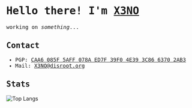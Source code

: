 <samp>

# Hello there! I'm <a href="https://github.com/X3NOOO">X3NO</a>
working on *something*...

## Contact
- PGP: <a href="https://raw.githubusercontent.com/X3NOOO/X3NOOO/main/public.asc">CAA6 085F 5AFF 078A ED7F 39F0 4E39 3C86 6370 2AB3</a>
- Mail: <a href="mailto:X3NO@disroot.org">X3NO@disroot.org</a>

## Stats
</samp>

<!--![X3NO's github stats](https://github-readme-stats.vercel.app/api?username=X3NOOO&show_icons=true&theme=github_dark&count_private=true)-->
![Top Langs](https://github-readme-stats.vercel.app/api/top-langs/?username=X3NOOO&layout=compact&theme=github_dark&count_private=true)
